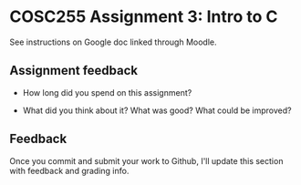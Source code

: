 # COSC255 Assignment 3: Intro to C

See instructions on Google doc linked through Moodle.

## Assignment feedback

 * How long did you spend on this assignment?

 * What did you think about it?  What was good?  What could be improved?

## Feedback

Once you commit and submit your work to Github, I'll update this section with feedback and grading info.

